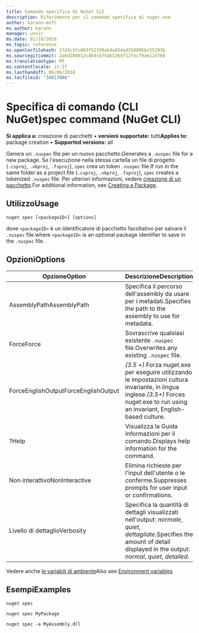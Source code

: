 ```yaml
---
title: Comando specifica di NuGet CLI
description: Riferimento per il comando specifica di nuget.exe
author: karann-msft
ms.author: karann
manager: unnir
ms.date: 01/18/2018
ms.topic: reference
ms.openlocfilehash: 17d3c5fc083f52fd9ab4a854ad358995bc55293b
ms.sourcegitcommit: 2a6d200012cdb4cbf5ab1264f12fecf9ae12d769
ms.translationtype: MT
ms.contentlocale: it-IT
ms.lasthandoff: 06/06/2018
ms.locfileid: "34817086"
---
```

# <a name="spec-command-nuget-cli"></a><span data-ttu-id="eb5c4-103">Specifica di comando (CLI NuGet)</span><span class="sxs-lookup"><span data-stu-id="eb5c4-103">spec command (NuGet CLI)</span></span>

<span data-ttu-id="eb5c4-104">**Si applica a:** creazione di pacchetti &bullet; **versioni supportate:** tutti</span><span class="sxs-lookup"><span data-stu-id="eb5c4-104">**Applies to:** package creation &bullet; **Supported versions:** all</span></span>

<span data-ttu-id="eb5c4-105">Genera un `.nuspec` file per un nuovo pacchetto.</span><span class="sxs-lookup"><span data-stu-id="eb5c4-105">Generates a `.nuspec` file for a new package.</span></span> <span data-ttu-id="eb5c4-106">Se l'esecuzione nella stessa cartella un file di progetto (`.csproj`, `.vbproj`, `.fsproj`), `spec` crea un token `.nuspec` file.</span><span class="sxs-lookup"><span data-stu-id="eb5c4-106">If run in the same folder as a project file (`.csproj`, `.vbproj`, `.fsproj`), `spec` creates a tokenized `.nuspec` file.</span></span> <span data-ttu-id="eb5c4-107">Per ulteriori informazioni, vedere [creazione di un pacchetto](../create-packages/creating-a-package.md).</span><span class="sxs-lookup"><span data-stu-id="eb5c4-107">For additional information, see [Creating a Package](../create-packages/creating-a-package.md).</span></span>

## <a name="usage"></a><span data-ttu-id="eb5c4-108">Utilizzo</span><span class="sxs-lookup"><span data-stu-id="eb5c4-108">Usage</span></span>

```cli
nuget spec [<packageID>] [options]
```

<span data-ttu-id="eb5c4-109">dove `<packageID>` è un identificatore di pacchetto facoltativo per salvare il `.nuspec` file.</span><span class="sxs-lookup"><span data-stu-id="eb5c4-109">where `<packageID>` is an optional package identifier to save in the `.nuspec` file.</span></span>

## <a name="options"></a><span data-ttu-id="eb5c4-110">Opzioni</span><span class="sxs-lookup"><span data-stu-id="eb5c4-110">Options</span></span>

| <span data-ttu-id="eb5c4-111">Opzione</span><span class="sxs-lookup"><span data-stu-id="eb5c4-111">Option</span></span> | <span data-ttu-id="eb5c4-112">Descrizione</span><span class="sxs-lookup"><span data-stu-id="eb5c4-112">Description</span></span> |
| --- | --- |
| <span data-ttu-id="eb5c4-113">AssemblyPath</span><span class="sxs-lookup"><span data-stu-id="eb5c4-113">AssemblyPath</span></span> | <span data-ttu-id="eb5c4-114">Specifica il percorso dell'assembly da usare per i metadati.</span><span class="sxs-lookup"><span data-stu-id="eb5c4-114">Specifies the path to the assembly to use for metadata.</span></span> |
| <span data-ttu-id="eb5c4-115">Force</span><span class="sxs-lookup"><span data-stu-id="eb5c4-115">Force</span></span> | <span data-ttu-id="eb5c4-116">Sovrascrive qualsiasi esistente `.nuspec` file.</span><span class="sxs-lookup"><span data-stu-id="eb5c4-116">Overwrites any existing `.nuspec` file.</span></span> |
| <span data-ttu-id="eb5c4-117">ForceEnglishOutput</span><span class="sxs-lookup"><span data-stu-id="eb5c4-117">ForceEnglishOutput</span></span> | <span data-ttu-id="eb5c4-118">*(3.5 +)*  Forza nuget.exe per eseguire utilizzando le impostazioni cultura invariante, in lingua inglese.</span><span class="sxs-lookup"><span data-stu-id="eb5c4-118">*(3.5+)* Forces nuget.exe to run using an invariant, English-based culture.</span></span> |
| <span data-ttu-id="eb5c4-119">?</span><span class="sxs-lookup"><span data-stu-id="eb5c4-119">Help</span></span> | <span data-ttu-id="eb5c4-120">Visualizza la Guida informazioni per il comando.</span><span class="sxs-lookup"><span data-stu-id="eb5c4-120">Displays help information for the command.</span></span> |
| <span data-ttu-id="eb5c4-121">Non interattivo</span><span class="sxs-lookup"><span data-stu-id="eb5c4-121">NonInteractive</span></span> | <span data-ttu-id="eb5c4-122">Elimina richieste per l'input dell'utente o le conferme.</span><span class="sxs-lookup"><span data-stu-id="eb5c4-122">Suppresses prompts for user input or confirmations.</span></span> |
| <span data-ttu-id="eb5c4-123">Livello di dettaglio</span><span class="sxs-lookup"><span data-stu-id="eb5c4-123">Verbosity</span></span> | <span data-ttu-id="eb5c4-124">Specifica la quantità di dettagli visualizzati nell'output: *normale*, *quiet*, *dettagliate*.</span><span class="sxs-lookup"><span data-stu-id="eb5c4-124">Specifies the amount of detail displayed in the output: *normal*, *quiet*, *detailed*.</span></span> |

<span data-ttu-id="eb5c4-125">Vedere anche [le variabili di ambiente](cli-ref-environment-variables.md)</span><span class="sxs-lookup"><span data-stu-id="eb5c4-125">Also see [Environment variables](cli-ref-environment-variables.md)</span></span>

## <a name="examples"></a><span data-ttu-id="eb5c4-126">Esempi</span><span class="sxs-lookup"><span data-stu-id="eb5c4-126">Examples</span></span>

```cli
nuget spec

nuget spec MyPackage

nuget spec -a MyAssembly.dll
```
